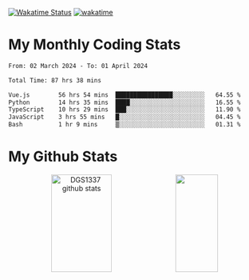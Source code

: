 [![Wakatime Status](https://github.com/noopurphalak/noopurphalak/workflows/wakatime-status-update/badge.svg)](https://github.com/noopurphalak/noopurphalak/actions/workflows/main.yml)
[![wakatime](https://wakatime.com/badge/user/80ace140-ef40-4fdd-b8ed-f3be3d2e1aea.svg)](https://wakatime.com/@80ace140-ef40-4fdd-b8ed-f3be3d2e1aea)

# My Monthly Coding Stats

<!--START_SECTION:waka-->

```txt
From: 02 March 2024 - To: 01 April 2024

Total Time: 87 hrs 38 mins

Vue.js        56 hrs 54 mins  ████████████████░░░░░░░░░   64.55 %
Python        14 hrs 35 mins  ████░░░░░░░░░░░░░░░░░░░░░   16.55 %
TypeScript    10 hrs 29 mins  ███░░░░░░░░░░░░░░░░░░░░░░   11.90 %
JavaScript    3 hrs 55 mins   █░░░░░░░░░░░░░░░░░░░░░░░░   04.45 %
Bash          1 hr 9 mins     ▒░░░░░░░░░░░░░░░░░░░░░░░░   01.31 %
```

<!--END_SECTION:waka-->

# My Github Stats
<div style="text-align: center;">
  <img width="49%" height="195px" src="https://github-readme-stats-sigma-five.vercel.app/api?username=noopurphalak&show_icons=true&count_private=true&hide_border=true&title_color=ecf2f8&icon_color=0d1117&text_color=FFFFFF&bg_color=0d1117" alt="DGS1337 github stats" />
  <img width="41%" height="195px" src="https://github-readme-stats-sigma-five.vercel.app/api/top-langs/?username=noopurphalak&layout=compact&hide_border=true&title_color=ecf2f8&text_color=FFFFFF&bg_color=0d1117" />
</div>
